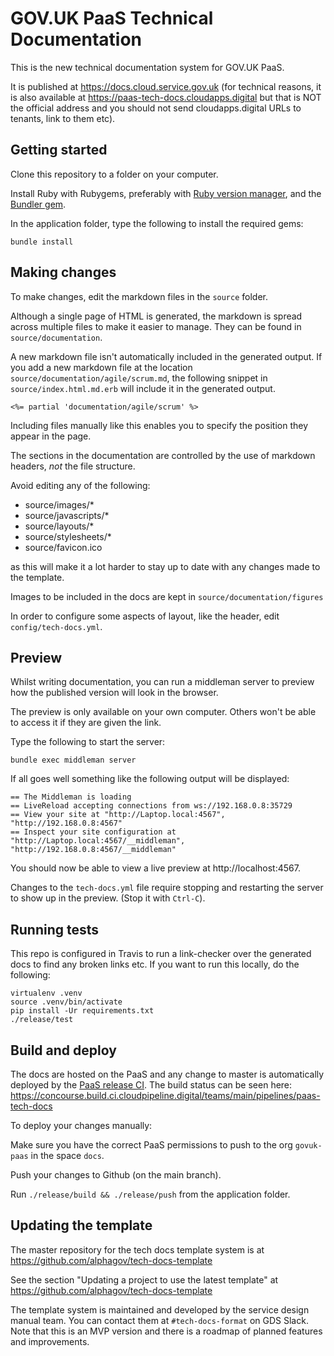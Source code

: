 # GOV.UK PaaS Technical Documentation

This is the new technical documentation system for GOV.UK PaaS.

It is published at https://docs.cloud.service.gov.uk (for technical reasons, it is also available at https://paas-tech-docs.cloudapps.digital but that is NOT the official address and you should not send cloudapps.digital URLs to tenants, link to them etc).

## Getting started

Clone this repository to a folder on your computer.

Install Ruby with Rubygems, preferably with [Ruby version manager](rvm),
and the [Bundler gem](bundler).

In the application folder, type the following to install the required gems:

```
bundle install
```

## Making changes

To make changes, edit the markdown files in the `source` folder.

Although a single page of HTML is generated, the markdown is spread across
multiple files to make it easier to manage. They can be found in
`source/documentation`.

A new markdown file isn't automatically included in the generated output. If you
add a new markdown file at the location `source/documentation/agile/scrum.md`,
the following snippet in `source/index.html.md.erb` will include it in the
generated output.

```
<%= partial 'documentation/agile/scrum' %>
```

Including files manually like this enables you to specify the position they appear in
the page.

The sections in the documentation are controlled by the use of markdown headers, *not* the file structure.

Avoid editing any of the following:

+ source/images/*
+ source/javascripts/*
+ source/layouts/*
+ source/stylesheets/*
+ source/favicon.ico

as this will make it a lot harder to stay up to date with any changes made to the template.

Images to be included in the docs are kept in `source/documentation/figures`

In order to configure some aspects of layout, like the header, edit ``config/tech-docs.yml``.

## Preview

Whilst writing documentation, you can run a middleman server to preview how the
published version will look in the browser.

The preview is only available on your own computer. Others won't be able to
access it if they are given the link.

Type the following to start the server:

```
bundle exec middleman server
```

If all goes well something like the following output will be displayed:

```
== The Middleman is loading
== LiveReload accepting connections from ws://192.168.0.8:35729
== View your site at "http://Laptop.local:4567", "http://192.168.0.8:4567"
== Inspect your site configuration at "http://Laptop.local:4567/__middleman", "http://192.168.0.8:4567/__middleman"
```

You should now be able to view a live preview at http://localhost:4567.

Changes to the `tech-docs.yml` file require stopping and restarting the server to show up in the preview. (Stop it with `Ctrl-C`).

## Running tests

This repo is configured in Travis to run a link-checker over the generated docs
to find any broken links etc. If you want to run this locally, do the
following:

```
virtualenv .venv
source .venv/bin/activate
pip install -Ur requirements.txt
./release/test
```

## Build and deploy

The docs are hosted on the PaaS and any change to master is automatically deployed by the [PaaS release CI](https://github.com/alphagov/paas-release-ci). The build status can be seen here: https://concourse.build.ci.cloudpipeline.digital/teams/main/pipelines/paas-tech-docs

To deploy your changes manually:

Make sure you have the correct PaaS permissions to push to the org `govuk-paas` in the space `docs`.

Push your changes to Github (on the main branch).

Run `./release/build && ./release/push` from the application folder.

## Updating the template

The master repository for the tech docs template system is at https://github.com/alphagov/tech-docs-template

See the section "Updating a project to use the latest template" at https://github.com/alphagov/tech-docs-template

The template system is maintained and developed by the service design manual team.  You can contact them at `#tech-docs-format` on GDS Slack. Note that this is an MVP version and there is a roadmap of planned features and improvements.
